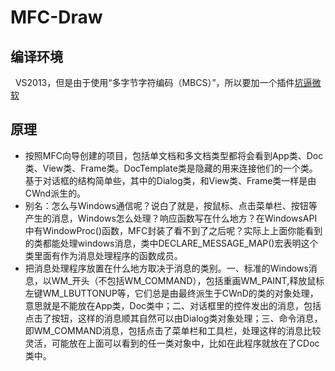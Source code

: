 MFC-Draw
==========
编译环境
----------
   VS2013，但是由于使用“多字节字符编码（MBCS）”，所以要加一个插件[坑逼微软](http://http://blog.csdn.net/shuaihj/article/details/17071351)

原理
----------
* 按照MFC向导创建的项目，包括单文档和多文档类型都将会看到App类、Doc类、View类、Frame类。DocTemplate类是隐藏的用来连接他们的一个类。基于对话框的结构简单些，其中的Dialog类，和View类、Frame类一样是由CWnd派生的。 
* 别名：怎么与Windows通信呢？说白了就是，按鼠标、点击菜单栏、按钮等产生的消息，Windows怎么处理？响应函数写在什么地方？在WindowsAPI中有WindowProc()函数，MFC封装了看不到了之后呢？实际上上面你能看到的类都能处理windows消息，类中DECLARE_MESSAGE_MAP()宏表明这个类里面有作为消息处理程序的函数成员。 
* 把消息处理程序放置在什么地方取决于消息的类别。一、标准的Windows消息，以WM_开头（不包括WM_COMMAND），包括重画WM_PAINT,释放鼠标左键WM_LBUTTONUP等，它们总是由最终派生于CWnD的类的对象处理，意思就是不能放在App类，Doc类中；二、对话框里的控件发出的消息，包括点击了按钮，这样的消息顺其自然可以由Dialog类对象处理；三、命令消息，即WM_COMMAND消息，包括点击了菜单栏和工具栏，处理这样的消息比较灵活，可能放在上面可以看到的任一类对象中，比如在此程序就放在了CDoc类中。
